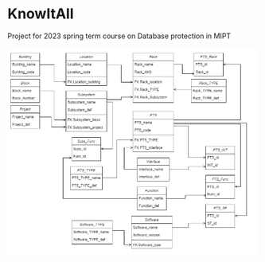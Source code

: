 # KnowItAll
Project for 2023 spring term course on Database protection in MIPT

![Схема проекта](https://github.com/AlexandroRoxaz/KnowItAll/blob/main/Knowitall.png)
